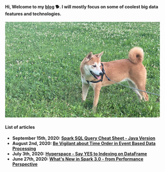 #### Hi, Welcome to my [blog](https://mingwei-li.github.io) :dog2:. I will mostly focus on some of coolest big data features and technologies.

![houhou](./images/houhou.png)

#### List of articles

- **September 15th, 2020: [Spark SQL Query Cheat Sheet - Java Version](./blogs/spark-cheat-sheet.md)**
- **August 2nd, 2020: [Be Vigilant about Time Order in Event Based Data Processing](./blogs/event-order.md)**
- **July 3th, 2020: [Hyperspace - Say YES to Indexing on DataFrame](./blogs/hyperspace.md)**
- **June 27th, 2020: [What's New in Spark 3.0 - from Performance Perspective](./blogs/spark-3.0.md)**